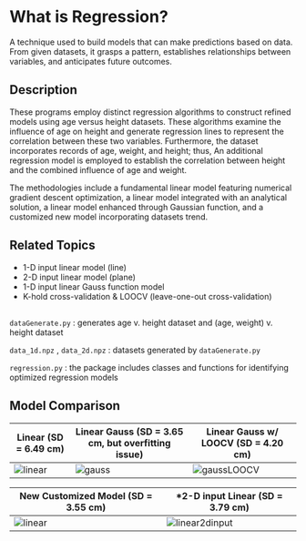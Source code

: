 # What is Regression?
A technique used to build models that can make predictions based on data. From given datasets, it grasps a pattern, establishes relationships between variables, and anticipates future outcomes.

## Description
These programs employ distinct regression algorithms to construct refined models using age versus height datasets. These algorithms examine the influence of age on height and generate regression lines to represent the correlation between these two variables. Furthermore, the dataset incorporates records of age, weight, and height; thus, An additional regression model is employed to establish the correlation between height and the combined influence of age and weight.

The methodologies include a fundamental linear model featuring numerical gradient descent optimization, a linear model integrated with an analytical solution, a linear model enhanced through Gaussian function, and a customized new model incorporating datasets trend.

## Related Topics
* 1-D input linear model (line)
* 2-D input linear model (plane)
* 1-D input linear Gauss function model
* K-hold cross-validation & LOOCV (leave-one-out cross-validation)

##
`dataGenerate.py` : generates age v. height dataset and (age, weight) v. height dataset 

`data_1d.npz` , `data_2d.npz` : datasets generated by `dataGenerate.py`

`regression.py` : the package includes classes and functions for identifying optimized regression models
##

## Model Comparison
| Linear (SD = 6.49 cm)               | Linear Gauss (SD = 3.65 cm, but overfitting issue)  | Linear Gauss w/ LOOCV (SD = 4.20 cm)                                     |
| ----------------------------------- | ----------------------------------- | ------------------------------------------- |
| ![linear](https://github.com/mynoong/machine-learning-basics/assets/113654157/bf6fd75a-e216-44d4-804d-34c8ffea8519) | ![gauss](https://github.com/mynoong/machine-learning-basics/assets/113654157/503d2b65-169a-40d6-a5ee-094a8ff9073d) | ![gaussLOOCV](https://github.com/mynoong/machine-learning-basics/assets/113654157/34f09990-c56c-4ba5-aff7-1ef2e6dbbee1) |

| New Customized Model (SD = 3.55 cm) | *2-D input Linear  (SD = 3.79 cm) |                           
| ----------------------------------- | ----------------------------------- | 
| ![linear](https://github.com/mynoong/machine-learning-basics/assets/113654157/cc1bd306-de02-4c73-800d-96ad2d1b3458) | ![linear2dinput](https://github.com/mynoong/machine-learning-basics/assets/113654157/7a0b9df0-ac6c-43e3-b9b4-7ad08e0e3ade) |


</div>




